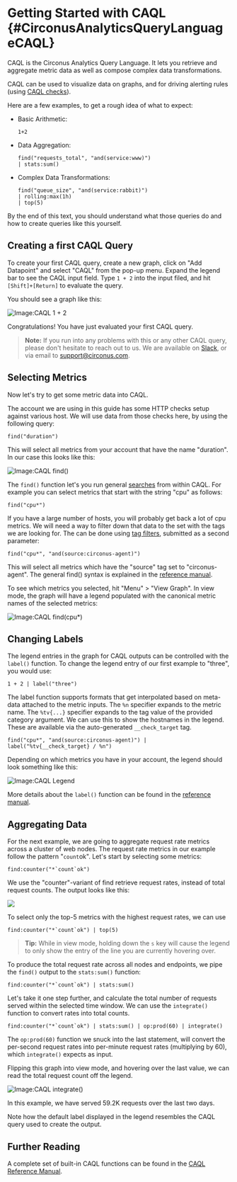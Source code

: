 # Getting Started with CAQL {#CirconusAnalyticsQueryLanguageCAQL}

CAQL is the Circonus Analytics Query Language.
It lets you retrieve and aggregate metric data as well as compose complex data transformations.

CAQL can be used to visualize data on graphs, and for driving alerting rules (using [CAQL checks](/Data/CheckTyels/CAQLCheck)).

Here are a few examples, to get a rough idea of what to expect:

* Basic Arithmetic:  
  ```
  1+2
  ```

* Data Aggregation:  
  ```
  find("requests_total", "and(service:www)")
  | stats:sum()
  ```

* Complex Data Transformations:  
  ```
  find("queue_size", "and(service:rabbit)")
  | rolling:max(1h)
  | top(5)
  ```

By the end of this text, you should understand what those queries do and how to create queries like this yourself.

## Creating a first CAQL Query

To create your first CAQL query, create a new graph, click on "Add Datapoint" and select "CAQL" from the pop-up menu. 
Expand the legend bar to see the CAQL input field.
Type `1 + 2` into the input filed, and hit `[Shift]+[Return]` to evaluate the query.

You should see a graph like this:

![Image:CAQL 1 + 2](/assets/CAQL_1.png?raw=true)

Congratulations! You have just evaluated your first CAQL query.

> **Note:** If you run into any problems with this or any other CAQL query, please don't hesitate to reach out to us.
> We are available on [Slack](http://slack.s.circonus.com/), or via email to [support@circonus.com](mailto:support@circonus.com).

## Selecting Metrics

Now let's try to get some metric data into CAQL.

The account we are using in this guide has some HTTP checks setup against various host.
We will use data from those checks here, by using the following query:

```
find("duration")
```

This will select all metrics from your account that have the name "duration".
In our case this looks like this:

![Image:CAQL find()](/assets/CAQL_2.png?raw=true)

The `find()` function let's you run general [searches](./SearchingV3.md) from within CAQL.
For example you can select metrics that start with the string "cpu" as follows:

```
find("cpu*")
```

If you have a large number of hosts, you will probably get back a lot of cpu metrics.
We will need a way to filter down that data to the set with the tags we are looking for.
The can be done using [tag filters](./SearchingV3.md), submitted as a second parameter:

```
find("cpu*", "and(source:circonus-agent)") 
```

This will select all metrics which have the "source" tag set to "circonus-agent".
The general find() syntax is explained in the [reference manual](./caql_reference.md#Packagefind).

To see which metrics you selected, hit "Menu" > "View Graph".
In view mode, the graph will have a legend populated with the canonical metric names of the selected metrics:

![Image:CAQL find(cpu*)](/assets/CAQL_3.png?raw=true)

## Changing Labels

The legend entries in the graph for CAQL outputs can be controlled with the `label()` function.
To change the legend entry of our first example to "three", you would use:
```
1 + 2 | label("three")
```

The label function supports formats that get interpolated based on meta-data attached to the metric inputs.
The `%n` specifier expands to the metric name.
The `%tv{...}` specifier expands to the tag value of the provided category argument.
We can use this to show the hostnames in the legend.  These are available via the auto-generated `__check_target` tag.

```
find("cpu*", "and(source:circonus-agent)") | label("%tv{__check_target} / %n")
```

Depending on which metrics you have in your account, the legend should look something like this:

![Image:CAQL Legend](/assets/CAQL_4.png?raw=true)

More details about the `label()` function can be found in the [reference manual](./caql_reference.md#labels).

## Aggregating Data

For the next example, we are going to aggregate request rate metrics across a cluster of web nodes.
The request rate metrics in our example follow the pattern "<endpoint>`count`ok". 
Let's start by selecting some metrics:

```
find:counter("*`count`ok")
```

We use the "counter"-variant of find retrieve request rates, instead of total request counts.
The output looks like this:

![](/assets/CAQL_5.png?raw=true)

To select only the top-5 metrics with the highest request rates, we can use

```
find:counter("*`count`ok") | top(5)
```

> **Tip:** While in view mode, holding down the `s` key will cause the legend to only show the entry of the
> line you are currently hovering over.

To produce the total request rate across all nodes and endpoints, we pipe the `find()` output to the `stats:sum()`
function:

```
find:counter("*`count`ok") | stats:sum()
```

Let's take it one step further, and calculate the total number of requests served within the selected time window.
We can use the `integrate()` function to convert rates into total counts.

```
find:counter("*`count`ok") | stats:sum() | op:prod(60) | integrate()
```

The `op:prod(60)` function we snuck into the last statement, will convert the per-second request rates into
per-minute request rates (multiplying by 60), which `integrate()` expects as input.

Flipping this graph into view mode, and hovering over the last value, we can read the total request count off the legend.

![Image:CAQL integrate()](/assets/CAQL_6.png?raw=true)

In this example, we have served 59.2K requests over the last two days.

Note how the default label displayed in the legend resembles the CAQL query used to create the output.

## Further Reading

A complete set of built-in CAQL functions can be found in the [CAQL Reference Manual](/caql_reference.md#FunctionTables).
